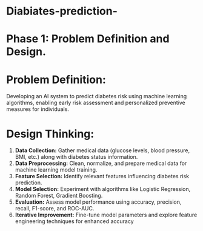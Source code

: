 # Diabiates-prediction-
# Phase 1: Problem Definition and Design.

# Problem Definition:

Developing an AI system to predict diabetes risk using machine learning algorithms, enabling early risk assessment and personalized preventive measures for individuals.

# Design Thinking:

1. **Data Collection:** Gather medical data (glucose levels, blood pressure, BMI, etc.) along with diabetes status information.
2. **Data Preprocessing:** Clean, normalize, and prepare medical data for machine learning model training.
3. **Feature Selection:** Identify relevant features influencing diabetes risk prediction.
4. **Model Selection:** Experiment with algorithms like Logistic Regression, Random Forest, Gradient Boosting.
5. **Evaluation:** Assess model performance using accuracy, precision, recall, F1-score, and ROC-AUC.
6. **Iterative Improvement:** Fine-tune model parameters and explore feature engineering techniques for enhanced accuracy
